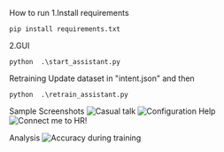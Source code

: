 How to run
1.Install requirements
```
pip install requirements.txt
```

2.GUI
```
python  .\start_assistant.py
```

Retraining
Update dataset in "intent.json" and then
```
python  .\retrain_assistant.py
```


Sample Screenshots
![Casual talk](.sreenshots/sample0.jpg)
![Configuration Help](.sreenshots/sample1.jpg)
![Connect me to HR!](.sreenshots/sample2.jpg)


Analysis
![Accuracy during training](sreenshots/accuracry_.94.png?raw=true "Accuracy")